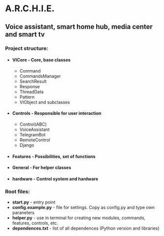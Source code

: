 # A.R.C.H.I.E.
## Voice assistant, smart home hub, media center and smart tv

### Project structure:
 - #### VICore - Core, base classes
   - Command
   - CommandsManager
   - SearchResult
   - Response
   - ThreadData
   - Pattern
   - VIObject and subclasses
 - #### Controls - Responsible for user interaction
   - Control(ABC)
   - VoiceAssistant
   - TelegramBot
   - RemoteControl
   - Django
 - #### Features - Possibilities, set of functions
 - #### General - For helper classes
 - #### hardware - Control system and hardware

### Root files:
 - **start.py** - entry point
 - **config.example.py** - file for settings. Copy as config.py and type own paraneters
 - **helper.py** - use in terminal for creating new modules, commands, features, controls, etc.
 - **dependences.txt** - list of all dependences (Python version and libraries)
